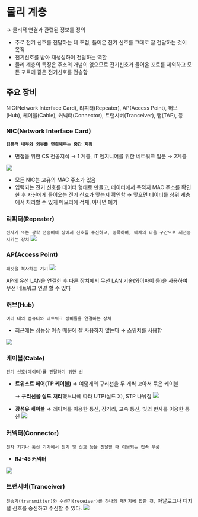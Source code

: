 # 물리 계층

→ 물리적 연결과 관련된 정보를 정의

- 주로 전기 신호를 전달하는 데 초점, 들어온 전기 신호를 그대로 잘 전달하는 것이 목적
- 전기신호를 받아 재생성하여 전달하는 역할
- 물리 계층의 특징은 주소의 개념이 없으므로 전기신호가 들어온 포트를 제외하고 모든 포트에 같은 전기신호를 전송함

## 주요 장비

NIC(Network Interface Card), 리피터(Repeater), AP(Access Point), 허브(Hub), 케이블(Cable), 커넥터(Connector), 트랜시버(Tranceiver), 탭(TAP), 등

### NIC(Network Interface Card)

**`컴퓨터 내부와 외부를 연결해주는 중간 지점`** 

- 면접을 위한 CS 전공지식 → 1 계층, IT 엔지니어를 위한 네트워크 입문 → 2계층
<img src="https://techterms.com/img/lg/nic_98.jpg">

- 모든 NIC는 고유의 MAC 주소가 있음
- 입력되는 전기 신호를 데이터 형태로 만들고, 데이터에서 목적지 MAC 주소를 확인한 후 자신에게 들어오는 전기 신호가 맞는지 확인함 → 맞으면 데이터를 상위 계층에서 처리할 수 있게 메모리에 적재, 아니면 폐기

### 리피터(Repeater)

`전자기 또는 광학 전송매체 상에서 신호를 수신하고, 증폭하며, 매체의 다음 구간으로 재전송 시키는 장치`
<img src="https://mblogthumb-phinf.pstatic.net/20120920_56/ahnsh09_1348143337282LDFDE_PNG/1.PNG?type=w2">

### AP(Access Point)

`패킷을 복사하는 기기`
<img src="https://t1.daumcdn.net/cfile/tistory/2447ED405872B56622">

AP에 유선 LAN을 연결한 후 다른 장치에서 무선 LAN 기술(와이파이 등)을 사용하여 무선 네트워크 연결 할 수 있다

### 허브(Hub)

`여러 대의 컴퓨터와 네트워크 장비들을 연결하는 장치`

- 최근에는 성능상 이슈 때문에 잘 사용하지 않는다 → 스위치를 사용함

<img src="https://t1.daumcdn.net/cfile/tistory/25287547525A78F525">

### 케이블(Cable)

`전기 신호(데이터)를 전달하기 위한 선`

- **트위스트 페어(TP 케이블)** ⇒ 여덟개의 구리선을 두 개씩 꼬아서 묶은 케이블
    
    → **구리선을 실드** **처리**했느냐에 따라 UTP(실드 X), STP 나눠짐
    <img src="https://camo.githubusercontent.com/2e065d7ef96cda253bdcb3f529e3efdf737f3d35bba50c5173561d5b5eb8334b/68747470733a2f2f6361626c696e672e637278636f6e65632e636f6d2f54656d706c617465732f7069632f5768617425323069732532305554502532306361626c652e6a7067">
    
- **광섬유 케이블** ⇒ 레이저를 이용한 통신, 장거리, 고속 통신, 빛의 반사를 이용한 통신
  <img src="https://camo.githubusercontent.com/c13bce61384ce2c86c708062cff784853496ead46da348e65cccdd3b9e0f196d/68747470733a2f2f63646e2e72656164792d6d61726b65742e636f6d2f3130362f65333630383438342f2f54656d706c617465732f7069632f41313030312e4a50473f763d6539363538333066">

### 커넥터(Connector)

`전자 기기나 통신 기기에서 전기 및 신호 등을 전달할 때 이용되는 접속 부품`

- **RJ-45 커넥터**
<img src="https://camo.githubusercontent.com/931130f13b00f8de3398f4c20712cfe457895f5dfb824d41cce4d429a1274826/68747470733a2f2f736330342e616c6963646e2e636f6d2f6b662f4836373233386263323238363234316331383735623332613337386639613666384a2e6a7067">

### 트랜시버(Tranceiver)

`전송기(transmitter)와 수신기(receiver)를 하나의 패키지에 합한 것,` 아날로그나 디지털 신호를 송신하고 수신할 수 있다.
<img src="https://img.danawa.com/prod_img/500000/598/902/img/14902598_1.jpg?shrink=330:330&_v=20210803102057">
